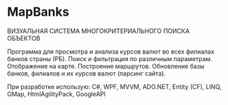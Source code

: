 # MapBanks

ВИЗУАЛЬНАЯ СИСТЕМА МНОГОКРИТЕРИАЛЬНОГО ПОИСКА ОБЪЕКТОВ

Программа для просмотра и анализа курсов валют во всех филиалах банков страны (РБ).
Поиск и фильтрация по различным параметрам. Отображение на карте. Построение маршрутов. 
Обновление базы банков, филиалов и их курсов валют (парсинг сайта).

При разработке использую:
C#, WPF, MVVM, ADO.NET, Entity (CF), LINQ, GMap, HtmlAgilityPack, GoogleAPI

